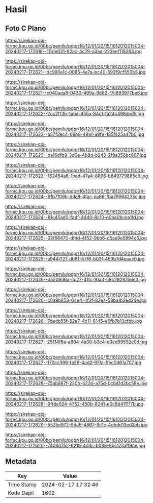 # Hasil

## Foto C Plano

https://sirekap-obj-formc.kpu.go.id/00bc/pemilu/pdpr/16/12/01/20/15/1612012015004-20240217-172619--11b1e031-62ac-4c79-a3ad-223eef118264.jpg

https://sirekap-obj-formc.kpu.go.id/00bc/pemilu/pdpr/16/12/01/20/15/1612012015004-20240217-172621--dc990e1c-0085-4e7a-bc40-593f9cf550b3.jpg

https://sirekap-obj-formc.kpu.go.id/00bc/pemilu/pdpr/16/12/01/20/15/1612012015004-20240217-172621--c040aea8-0430-499a-9882-f7c893977be6.jpg

https://sirekap-obj-formc.kpu.go.id/00bc/pemilu/pdpr/16/12/01/20/15/1612012015004-20240217-172622--2cc2f13b-1aba-455a-84c1-fa24c498dbd5.jpg

https://sirekap-obj-formc.kpu.go.id/00bc/pemilu/pdpr/16/12/01/20/15/1612012015004-20240217-172622--a37f2ec4-69b8-49a1-a9f9-185f425a47b0.jpg

https://sirekap-obj-formc.kpu.go.id/00bc/pemilu/pdpr/16/12/01/20/15/1612012015004-20240217-172623--da16dfb9-3d6e-4b8d-b243-2f9a356bc667.jpg

https://sirekap-obj-formc.kpu.go.id/00bc/pemilu/pdpr/16/12/01/20/15/1612012015004-20240217-172623--162454a6-1bad-47a4-8896-b849779885c9.jpg

https://sirekap-obj-formc.kpu.go.id/00bc/pemilu/pdpr/16/12/01/20/15/1612012015004-20240217-172624--61b7106b-dda8-4fac-aa86-fba79964235c.jpg

https://sirekap-obj-formc.kpu.go.id/00bc/pemilu/pdpr/16/12/01/20/15/1612012015004-20240217-172624--81c45ad0-fa4f-4440-8c10-e0be0bcea1fd.jpg

https://sirekap-obj-formc.kpu.go.id/00bc/pemilu/pdpr/16/12/01/20/15/1612012015004-20240217-172625--32f66470-df4d-4f52-9bb6-d5ae9e5894d5.jpg

https://sirekap-obj-formc.kpu.go.id/00bc/pemilu/pdpr/16/12/01/20/15/1612012015004-20240217-172625--a9447f21-db61-47f6-b03f-453b7d4eaac0.jpg

https://sirekap-obj-formc.kpu.go.id/00bc/pemilu/pdpr/16/12/01/20/15/1612012015004-20240217-172626--d5208d6a-cc27-41fc-91a3-58c2928756e3.jpg

https://sirekap-obj-formc.kpu.go.id/00bc/pemilu/pdpr/16/12/01/20/15/1612012015004-20240217-172626--c6a9b858-04e4-4f3f-82ea-58ba1b2ed24e.jpg

https://sirekap-obj-formc.kpu.go.id/00bc/pemilu/pdpr/16/12/01/20/15/1612012015004-20240217-172626--7dedb55f-52e7-4c11-8145-e6fb7b13cfbb.jpg

https://sirekap-obj-formc.kpu.go.id/00bc/pemilu/pdpr/16/12/01/20/15/1612012015004-20240217-172627--25114f8a-a604-4a30-b3c4-e0cd99592e0d.jpg

https://sirekap-obj-formc.kpu.go.id/00bc/pemilu/pdpr/16/12/01/20/15/1612012015004-20240217-172627--170cc399-fa26-4ad2-97fa-ffec0d61a707.jpg

https://sirekap-obj-formc.kpu.go.id/00bc/pemilu/pdpr/16/12/01/20/15/1612012015004-20240217-172628--75ab987f-220b-423d-a75d-0cb41d2bc58e.jpg

https://sirekap-obj-formc.kpu.go.id/00bc/pemilu/pdpr/16/12/01/20/15/1612012015004-20240217-172628--9ffde024-4752-450b-8241-e0c8d411117b.jpg

https://sirekap-obj-formc.kpu.go.id/00bc/pemilu/pdpr/16/12/01/20/15/1612012015004-20240217-172629--5525e972-9da6-4867-9c1c-4dbdd13ed2eb.jpg

https://sirekap-obj-formc.kpu.go.id/00bc/pemilu/pdpr/16/12/01/20/15/1612012015004-20240217-172620--7406d752-621b-4d3c-b088-9bc173aff9ce.jpg


## Metadata

| Key        | Value               |
| ---------- | ------------------- |
| Time Stamp | 2024-02-17 17:32:46 |
| Kode Dapil | 1602                |



